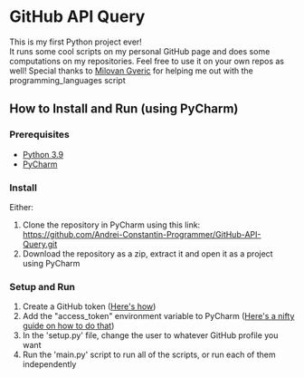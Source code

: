 # GitHub API Query
This is my first Python project ever!  
It runs some cool scripts on my personal GitHub page and does some computations on my repositories. Feel free to use it on your own repos as well!
Special thanks to [Milovan Gveric](https://github.com/Unknown807) for helping me out with the programming_languages script

## How to Install and Run (using PyCharm)

### Prerequisites
* [Python 3.9](https://www.python.org/downloads/)
* [PyCharm](https://www.jetbrains.com/pycharm/)

### Install
Either:
1. Clone the repository in PyCharm using this link: https://github.com/Andrei-Constantin-Programmer/GitHub-API-Query.git
2. Download the repository as a zip, extract it and open it as a project using PyCharm

### Setup and Run
1. Create a GitHub token ([Here's how](https://docs.github.com/en/authentication/keeping-your-account-and-data-secure/creating-a-personal-access-token))
2. Add the "access_token" environment variable to PyCharm ([Here's a nifty guide on how to do that](https://stackoverflow.com/questions/42708389/how-to-set-environment-variables-in-pycharm))
3. In the 'setup.py' file, change the user to whatever GitHub profile you want
4. Run the 'main.py' script to run all of the scripts, or run each of them independently
